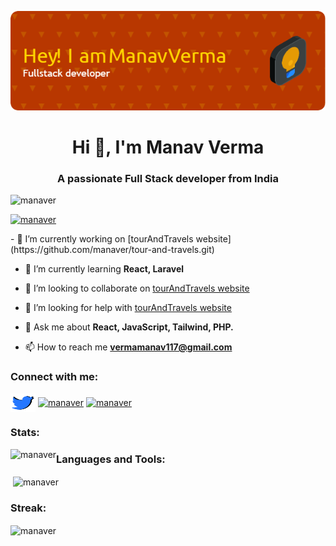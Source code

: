 ![Coding](https://github.com/manaver/manaver/blob/2a296d7625d987839a996ebd84250c2aec20e737/image.png)

<h1 align="center">Hi 👋, I'm Manav Verma</h1>
<h3 align="center">A passionate Full Stack developer from India</h3>

<!-- <img src="https://avatars2.githubusercontent.com/u/3990291?s=400&v=4" width="300vw" align="right" alt="Coding"> -->

<p align="left" > <img src="https://komarev.com/ghpvc/?username=manaver&label=Profile%20views&color=0e75b6&style=flat" alt="manaver" /> </p>
<p align="left"> <a href="https://github.com/ryo-ma/github-profile-trophy"><img src="https://github-profile-trophy.vercel.app/?username=manaver" alt="manaver" /></a>

</p>
- 🔭 I’m currently working on [tourAndTravels website](https://github.com/manaver/tour-and-travels.git)

- 🌱 I’m currently learning **React, Laravel**

- 👯 I’m looking to collaborate on [tourAndTravels website](https://github.com/manaver/tour-and-travels.git)

- 🤝 I’m looking for help with [tourAndTravels website](https://github.com/manaver/tour-and-travels.git)

- 💬 Ask me about **React, JavaScript, Tailwind, PHP.**

- 📫 How to reach me **vermamanav117@gmail.com**

<h3 align="left">Connect with me:</h3>
<p align="left">
<a href="https://twitter.com/manav1924" target="blank"><img align="center" src="https://github.com/manaver/svg/blob/main/twitter-svgrepo-com.png" alt="manaver" height="30" width="40" /></a>
<a href="https://linkedin.com/in/manav-verma-590a92204" target="blank"><img align="center" src="https://raw.githubusercontent.com/rahuldkjain/github-profile-readme-generator/master/src/images/icons/Social/linked-in-alt.svg" alt="manaver" height="30" width="40" /></a>
<a href="https://www.leetcode.com/manav1" target="blank"><img align="center" src="https://raw.githubusercontent.com/rahuldkjain/github-profile-readme-generator/master/src/images/icons/Social/leet-code.svg" alt="manaver" height="30" width="40" /></a>
</p>

<h3 align="left">Stats:</h3>
<p><img align="left" src="https://github-readme-stats.vercel.app/api?username=manaver&show_icons=true&theme=radical" alt="manaver" /></p>
<h3 align="left">Languages and Tools:</h3>
<p>&nbsp;<img align="center" src="https://github-readme-stats.vercel.app/api/top-langs/?username=manaver&layout=compact" alt="manaver" /></p>
<h3 align="left">Streak:</h3>
<p><img align="center" src="https://github-readme-streak-stats.herokuapp.com/?user=manaver&" alt="manaver" /></p>
